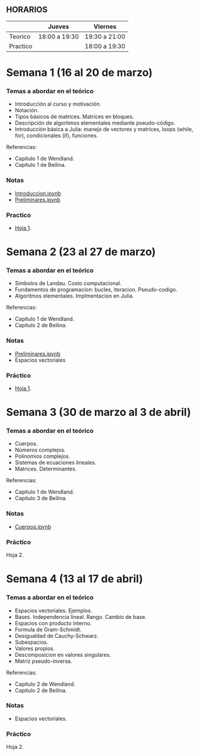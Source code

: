 ## HORARIOS


|        |  Jueves | Viernes |
| ------|-----|-----|
|Teorico | 18:00 a 19:30| 19:30 a 21:00|
|Practico | | 18:00 a 19:30|

# Semana 1 (16 al 20 de marzo)

### Temas a abordar en el teórico

- Introducción al curso y motivación.
- Notación.
- Tipos básicos de matrices. Matrices en bloques.
- Descripción de algoritmos elementales mediante pseudo-código.
- Introducción básica a Julia: manejo de vectores y matrices, loops (while, for), condicionales (if), funciones.

Referencias:

- Capitulo 1 de Wendland.
- Capitulo 1 de Beilina.

### Notas

- [Introduccion.ipynb](https://nbviewer.jupyter.org/github/mforets/AlgebraLinealNumerica/blob/master/Notas/Introduccion.ipynb)
- [Preliminares.ipynb](https://nbviewer.jupyter.org/github/mforets/AlgebraLinealNumerica/blob/master/Notas/Preliminares.ipynb)

### Practico

- [Hoja 1](https://nbviewer.jupyter.org/github/mforets/AlgebraLinealNumerica/blob/master/Ejercicios/Hoja1.ipynb).

# Semana 2 (23 al 27 de marzo)

### Temas a abordar en el teórico

- Simbolos de Landau. Costo computacional.
- Fundamentos de programacion: bucles, iteracion. Pseudo-codigo.
- Algoritmos elementales. Implmentacion en Julia.

Referencias:

- Capitulo 1 de Wendland.
- Capitulo 2 de Beilina.

### Notas

- [Preliminares.ipynb](https://nbviewer.jupyter.org/github/mforets/AlgebraLinealNumerica/blob/master/Notas/Preliminares.ipynb)
- Espacios vectoriales

### Práctico

- [Hoja 1](https://nbviewer.jupyter.org/github/mforets/AlgebraLinealNumerica/blob/master/Ejercicios/Hoja1.ipynb).

# Semana 3 (30 de marzo al 3 de abril)

### Temas a abordar en el teórico

- Cuerpos.
- Números complejos.
- Polinomios complejos.
- Sistemas de ecuaciones lineales.
- Matrices. Determinantes.

Referencias:

- Capitulo 1 de Wendland.
- Capitulo 3 de Beilina.

### Notas

- [Cuerpos.ipynb](https://nbviewer.jupyter.org/github/mforets/AlgebraLinealNumerica/blob/master/Notas/Cuerpos.ipynb)

### Práctico

Hoja 2.

# Semana 4 (13 al 17 de abril)

### Temas a abordar en el teórico

- Espacios vectoriales. Ejemplos.
- Bases. Independencia lineal. Rango. Cambio de base.
- Espacios con producto interno.
- Formula de Gram-Schmidt.
- Desigualdad de Cauchy-Schwarz.
- Subespacios.
- Valores propios.
- Descomposicion en valores singulares.
- Matriz pseudo-inversa.

Referencias:

- Capitulo 2 de Wendland.
- Capitulo 2 de Beilina.


### Notas

- Espacios vectoriales.

### Práctico

Hoja 2.

